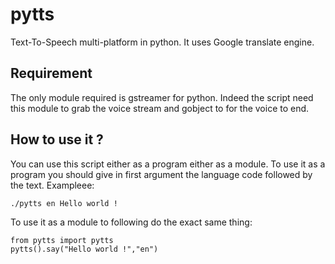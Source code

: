 pytts
=====

Text-To-Speech multi-platform in python. It uses Google translate engine.

Requirement
-----------

The only module required is gstreamer for python. Indeed the script need this module to grab the voice stream and gobject to
for the voice to end.

How to use it ?
---------------

You can use this script either as a program either as a module. To use it as a program you should give in first argument
the language code followed by the text. Exampleee:

    ./pytts en Hello world !

To use it as a module to following do the exact same thing:

    from pytts import pytts
    pytts().say("Hello world !","en")